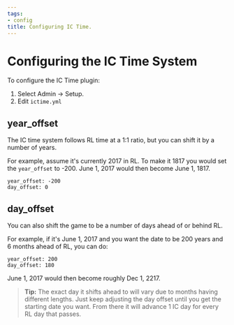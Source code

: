 ```yaml
---
tags:
- config
title: Configuring IC Time.
---
```

# Configuring the IC Time System

To configure the IC Time plugin:

1. Select Admin -> Setup.
2. Edit `ictime.yml`

## year_offset

The IC time system follows RL time at a 1:1 ratio, but you can shift it by a number of years.

For example, assume it's currently 2017 in RL.  To make it 1817 you would set the `year_offset` to -200.  June 1, 2017 would then become June 1, 1817.

    year_offset: -200
    day_offset: 0

## day_offset

You can also shift the game to be a number of days ahead of or behind RL.

For example, if it's June 1, 2017 and you want the date to be 200 years and 6 months ahead of RL, you can do:

    year_offset: 200
    day_offset: 180

June 1, 2017 would then become roughly Dec 1, 2217. 

> <i class="fa fa-info-circle"></i> **Tip:** The exact day it shifts ahead to will vary due to months having different lengths.  Just keep adjusting the day offset until you get the starting date you want.  From there it will advance 1 IC day for every RL day that passes.